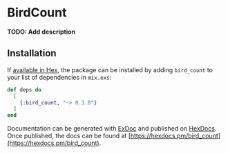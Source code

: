 # BirdCount

**TODO: Add description**

## Installation

If [available in Hex](https://hex.pm/docs/publish), the package can be installed
by adding `bird_count` to your list of dependencies in `mix.exs`:

```elixir
def deps do
  [
    {:bird_count, "~> 0.1.0"}
  ]
end
```

Documentation can be generated with [ExDoc](https://github.com/elixir-lang/ex_doc)
and published on [HexDocs](https://hexdocs.pm). Once published, the docs can
be found at [https://hexdocs.pm/bird_count](https://hexdocs.pm/bird_count).

